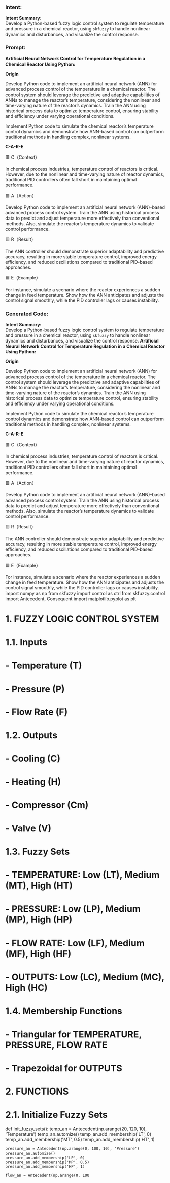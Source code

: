 ### Intent:
**Intent Summary:**  
Develop a Python-based fuzzy logic control system to regulate temperature and pressure in a chemical reactor, using `skfuzzy` to handle nonlinear dynamics and disturbances, and visualize the control response.

### Prompt:
**Artificial Neural Network Control for Temperature Regulation in a Chemical Reactor Using Python:**

**Origin**

Develop Python code to implement an artificial neural network (ANN) for advanced process control of the temperature in a chemical reactor. The control system should leverage the predictive and adaptive capabilities of ANNs to manage the reactor’s temperature, considering the nonlinear and time-varying nature of the reactor’s dynamics. Train the ANN using historical process data to optimize temperature control, ensuring stability and efficiency under varying operational conditions.

Implement Python code to simulate the chemical reactor’s temperature control dynamics and demonstrate how ANN-based control can outperform traditional methods in handling complex, nonlinear systems.

**C-A-R-E**

🟥 C（Context）

In chemical process industries, temperature control of reactors is critical. However, due to the nonlinear and time-varying nature of reactor dynamics, traditional PID controllers often fall short in maintaining optimal performance.

🟩 A（Action）

Develop Python code to implement an artificial neural network (ANN)-based advanced process control system. Train the ANN using historical process data to predict and adjust temperature more effectively than conventional methods. Also, simulate the reactor’s temperature dynamics to validate control performance.

🟨 R（Result）

The ANN controller should demonstrate superior adaptability and predictive accuracy, resulting in more stable temperature control, improved energy efficiency, and reduced oscillations compared to traditional PID-based approaches.

🟦 E（Example）

For instance, simulate a scenario where the reactor experiences a sudden change in feed temperature. Show how the ANN anticipates and adjusts the control signal smoothly, while the PID controller lags or causes instability.

### Generated Code:
**Intent Summary:**  
Develop a Python-based fuzzy logic control system to regulate temperature and pressure in a chemical reactor, using `skfuzzy` to handle nonlinear dynamics and disturbances, and visualize the control response.
**Artificial Neural Network Control for Temperature Regulation in a Chemical Reactor Using Python:**

**Origin**

Develop Python code to implement an artificial neural network (ANN) for advanced process control of the temperature in a chemical reactor. The control system should leverage the predictive and adaptive capabilities of ANNs to manage the reactor’s temperature, considering the nonlinear and time-varying nature of the reactor’s dynamics. Train the ANN using historical process data to optimize temperature control, ensuring stability and efficiency under varying operational conditions.

Implement Python code to simulate the chemical reactor’s temperature control dynamics and demonstrate how ANN-based control can outperform traditional methods in handling complex, nonlinear systems.

**C-A-R-E**

🟥 C（Context）

In chemical process industries, temperature control of reactors is critical. However, due to the nonlinear and time-varying nature of reactor dynamics, traditional PID controllers often fall short in maintaining optimal performance.

🟩 A（Action）

Develop Python code to implement an artificial neural network (ANN)-based advanced process control system. Train the ANN using historical process data to predict and adjust temperature more effectively than conventional methods. Also, simulate the reactor’s temperature dynamics to validate control performance.

🟨 R（Result）

The ANN controller should demonstrate superior adaptability and predictive accuracy, resulting in more stable temperature control, improved energy efficiency, and reduced oscillations compared to traditional PID-based approaches.

🟦 E（Example）

For instance, simulate a scenario where the reactor experiences a sudden change in feed temperature. Show how the ANN anticipates and adjusts the control signal smoothly, while the PID controller lags or causes instability.
import numpy as np
from skfuzzy import control as ctrl
from skfuzzy.control import Antecedent, Consequent
import matplotlib.pyplot as plt

# 1. FUZZY LOGIC CONTROL SYSTEM
# 1.1. Inputs
# - Temperature (T)
# - Pressure (P)
# - Flow Rate (F)

# 1.2. Outputs
# - Cooling (C)
# - Heating (H)
# - Compressor (Cm)
# - Valve (V)

# 1.3. Fuzzy Sets
# - TEMPERATURE: Low (LT), Medium (MT), High (HT)
# - PRESSURE: Low (LP), Medium (MP), High (HP)
# - FLOW RATE: Low (LF), Medium (MF), High (HF)
# - OUTPUTS: Low (LC), Medium (MC), High (HC)

# 1.4. Membership Functions
# - Triangular for TEMPERATURE, PRESSURE, FLOW RATE
# - Trapezoidal for OUTPUTS

# 2. FUNCTIONS
# 2.1. Initialize Fuzzy Sets
def init_fuzzy_sets():
    temp_an = Antecedent(np.arange(20, 120, 10), 'Temperature')
    temp_an.automize()
    temp_an.add_membership('LT', 0)
    temp_an.add_membership('MT', 0.5)
    temp_an.add_membership('HT', 1)

    pressure_an = Antecedent(np.arange(0, 100, 10), 'Pressure')
    pressure_an.automize()
    pressure_an.add_membership('LP', 0)
    pressure_an.add_membership('MP', 0.5)
    pressure_an.add_membership('HP', 1)

    flow_an = Antecedent(np.arange(0, 100
